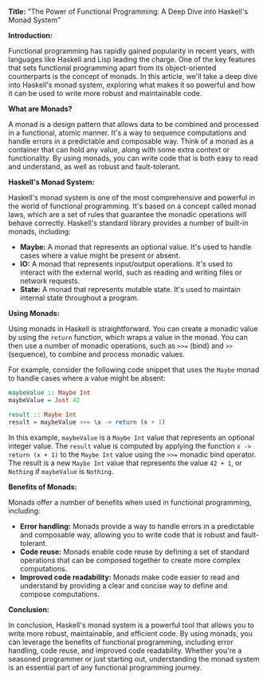 **Title:** "The Power of Functional Programming: A Deep Dive into Haskell's Monad System"

**Introduction:**

Functional programming has rapidly gained popularity in recent years, with languages like Haskell and Lisp leading the charge. One of the key features that sets functional programming apart from its object-oriented counterparts is the concept of monads. In this article, we'll take a deep dive into Haskell's monad system, exploring what makes it so powerful and how it can be used to write more robust and maintainable code.

**What are Monads?**

A monad is a design pattern that allows data to be combined and processed in a functional, atomic manner. It's a way to sequence computations and handle errors in a predictable and composable way. Think of a monad as a container that can hold any value, along with some extra context or functionality. By using monads, you can write code that is both easy to read and understand, as well as robust and fault-tolerant.

**Haskell's Monad System:**

Haskell's monad system is one of the most comprehensive and powerful in the world of functional programming. It's based on a concept called monad laws, which are a set of rules that guarantee the monadic operations will behave correctly. Haskell's standard library provides a number of built-in monads, including:

* **Maybe:** A monad that represents an optional value. It's used to handle cases where a value might be present or absent.
* **IO:** A monad that represents input/output operations. It's used to interact with the external world, such as reading and writing files or network requests.
* **State:** A monad that represents mutable state. It's used to maintain internal state throughout a program.

**Using Monads:**

Using monads in Haskell is straightforward. You can create a monadic value by using the `return` function, which wraps a value in the monad. You can then use a number of monadic operations, such as `>>=` (bind) and `>>` (sequence), to combine and process monadic values.

For example, consider the following code snippet that uses the `Maybe` monad to handle cases where a value might be absent:
```haskell
maybeValue :: Maybe Int
maybeValue = Just 42

result :: Maybe Int
result = maybeValue >>= \x -> return (x + 1)
```
In this example, `maybeValue` is a `Maybe Int` value that represents an optional integer value. The `result` value is computed by applying the function `x -> return (x + 1)` to the `Maybe Int` value using the `>>=` monadic bind operator. The result is a new `Maybe Int` value that represents the value `42 + 1`, or `Nothing` if `maybeValue` is `Nothing`.

**Benefits of Monads:**

Monads offer a number of benefits when used in functional programming, including:

* **Error handling:** Monads provide a way to handle errors in a predictable and composable way, allowing you to write code that is robust and fault-tolerant.
* **Code reuse:** Monads enable code reuse by defining a set of standard operations that can be composed together to create more complex computations.
* **Improved code readability:** Monads make code easier to read and understand by providing a clear and concise way to define and compose computations.

**Conclusion:**

In conclusion, Haskell's monad system is a powerful tool that allows you to write more robust, maintainable, and efficient code. By using monads, you can leverage the benefits of functional programming, including error handling, code reuse, and improved code readability. Whether you're a seasoned programmer or just starting out, understanding the monad system is an essential part of any functional programming journey.